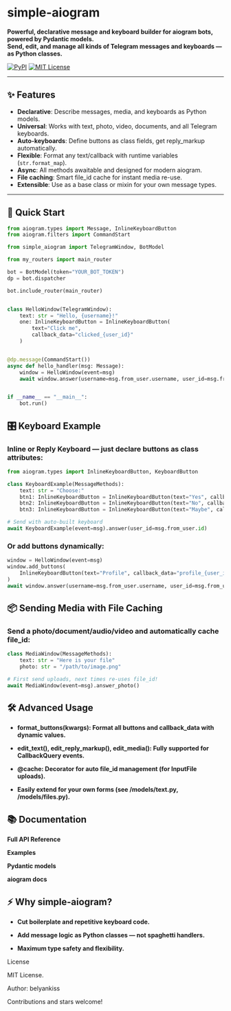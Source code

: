# simple-aiogram

**Powerful, declarative message and keyboard builder for aiogram bots, powered by Pydantic models.  
Send, edit, and manage all kinds of Telegram messages and keyboards — as Python classes.**

[![PyPI](https://img.shields.io/pypi/v/simple-aiogram?style=flat-square)](https://pypi.org/project/simple-aiogram/)
[![MIT License](https://img.shields.io/github/license/belyankiss/simple-aiogram?style=flat-square)](LICENSE)

---

## ✨ Features

- **Declarative**: Describe messages, media, and keyboards as Python models.
- **Universal**: Works with text, photo, video, documents, and all Telegram keyboards.
- **Auto-keyboards**: Define buttons as class fields, get reply_markup automatically.
- **Flexible**: Format any text/callback with runtime variables (`str.format_map`).
- **Async**: All methods awaitable and designed for modern aiogram.
- **File caching**: Smart file_id cache for instant media re-use.
- **Extensible**: Use as a base class or mixin for your own message types.

---

## 🚀 Quick Start

```python
from aiogram.types import Message, InlineKeyboardButton
from aiogram.filters import CommandStart

from simple_aiogram import TelegramWindow, BotModel

from my_routers import main_router

bot = BotModel(token="YOUR_BOT_TOKEN")
dp = bot.dispatcher

bot.include_router(main_router)


class HelloWindow(TelegramWindow):
    text: str = "Hello, {username}!"
    one: InlineKeyboardButton = InlineKeyboardButton(
        text="Click me",
        callback_data="clicked_{user_id}"
    )


@dp.message(CommandStart())
async def hello_handler(msg: Message):
    window = HelloWindow(event=msg)
    await window.answer(username=msg.from_user.username, user_id=msg.from_user.id)


if __name__ == "__main__":
    bot.run()

```

## 🎛️ Keyboard Example
### Inline or Reply Keyboard — just declare buttons as class attributes:

```python
from aiogram.types import InlineKeyboardButton, KeyboardButton

class KeyboardExample(MessageMethods):
    text: str = "Choose:"
    btn1: InlineKeyboardButton = InlineKeyboardButton(text="Yes", callback_data="yes_{user_id}")
    btn2: InlineKeyboardButton = InlineKeyboardButton(text="No", callback_data="no_{user_id}")
    btn3: InlineKeyboardButton = InlineKeyboardButton(text="Maybe", callback_data="maybe_{user_id}")

# Send with auto-built keyboard
await KeyboardExample(event=msg).answer(user_id=msg.from_user.id)
```

### Or add buttons dynamically:

```python
window = HelloWindow(event=msg)
window.add_buttons(
    InlineKeyboardButton(text="Profile", callback_data="profile_{user_id}")
)
await window.answer(username=msg.from_user.username, user_id=msg.from_user.id)
```

## 📦 Sending Media with File Caching
### Send a photo/document/audio/video and automatically cache file_id:

```python
class MediaWindow(MessageMethods):
    text: str = "Here is your file"
    photo: str = "/path/to/image.png"

# First send uploads, next times re-uses file_id!
await MediaWindow(event=msg).answer_photo()
```

## 🛠️ Advanced Usage
- **format_buttons(kwargs): Format all buttons and callback_data with dynamic values.**

- **edit_text(), edit_reply_markup(), edit_media(): Fully supported for CallbackQuery events.**

- **@cache: Decorator for auto file_id management (for InputFile uploads).**

- **Easily extend for your own forms (see /models/text.py, /models/files.py).**

## 📚 Documentation

**Full API Reference**

**Examples**

**Pydantic models**

**aiogram docs**

## ⚡️ Why simple-aiogram?
- **Cut boilerplate and repetitive keyboard code.**

- **Add message logic as Python classes — not spaghetti handlers.**

- **Maximum type safety and flexibility.**

License

MIT License.

Author: belyankiss

Contributions and stars welcome!
